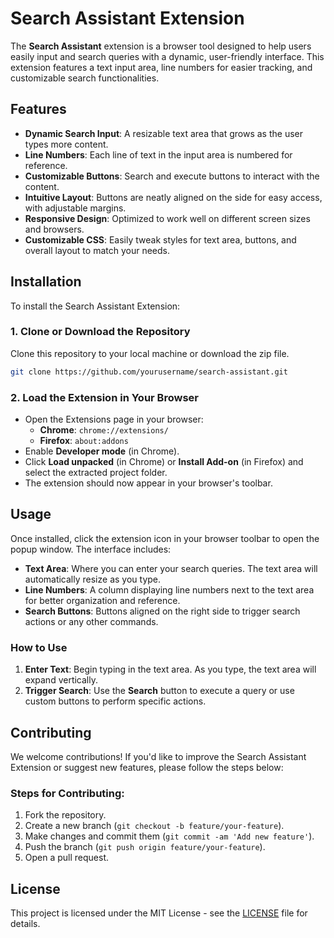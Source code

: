 # Search Assistant Extension

The **Search Assistant** extension is a browser tool designed to help users easily input and search queries with a dynamic, user-friendly interface. This extension features a text input area, line numbers for easier tracking, and customizable search functionalities.

## Features
- **Dynamic Search Input**: A resizable text area that grows as the user types more content.
- **Line Numbers**: Each line of text in the input area is numbered for reference.
- **Customizable Buttons**: Search and execute buttons to interact with the content.
- **Intuitive Layout**: Buttons are neatly aligned on the side for easy access, with adjustable margins.
- **Responsive Design**: Optimized to work well on different screen sizes and browsers.
- **Customizable CSS**: Easily tweak styles for text area, buttons, and overall layout to match your needs.

## Installation

To install the Search Assistant Extension:

### 1. Clone or Download the Repository
Clone this repository to your local machine or download the zip file.

```bash
git clone https://github.com/yourusername/search-assistant.git
```

### 2. Load the Extension in Your Browser
- Open the Extensions page in your browser:
  - **Chrome**: `chrome://extensions/`
  - **Firefox**: `about:addons`
- Enable **Developer mode** (in Chrome).
- Click **Load unpacked** (in Chrome) or **Install Add-on** (in Firefox) and select the extracted project folder.
- The extension should now appear in your browser's toolbar.

## Usage

Once installed, click the extension icon in your browser toolbar to open the popup window. The interface includes:

- **Text Area**: Where you can enter your search queries. The text area will automatically resize as you type.
- **Line Numbers**: A column displaying line numbers next to the text area for better organization and reference.
- **Search Buttons**: Buttons aligned on the right side to trigger search actions or any other commands.

### How to Use
1. **Enter Text**: Begin typing in the text area. As you type, the text area will expand vertically.
2. **Trigger Search**: Use the **Search** button to execute a query or use custom buttons to perform specific actions.


## Contributing

We welcome contributions! If you'd like to improve the Search Assistant Extension or suggest new features, please follow the steps below:

### Steps for Contributing:
1. Fork the repository.
2. Create a new branch (`git checkout -b feature/your-feature`).
3. Make changes and commit them (`git commit -am 'Add new feature'`).
4. Push the branch (`git push origin feature/your-feature`).
5. Open a pull request.

## License

This project is licensed under the MIT License - see the [LICENSE](LICENSE) file for details.